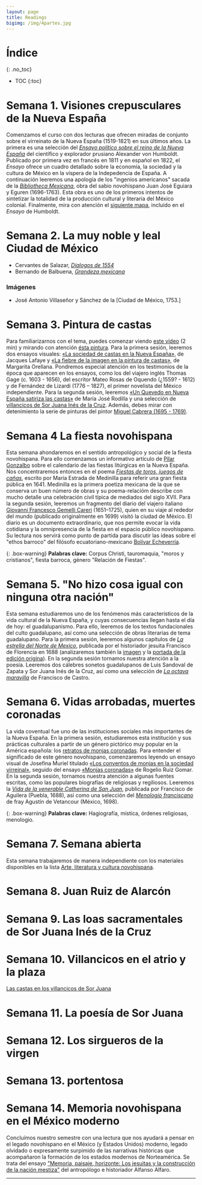 ```yaml
---
layout: page
title: Readings
bigimg: /img/4partes.jpg
---
```




# Índice 
{: .no_toc}

* TOC
{:toc}

# Semana 1. Visiones crepusculares de la Nueva España

Comenzamos el curso con dos lecturas que ofrecen miradas de conjunto sobre el virreinato de la Nueva España (1519-1821) en sus últimos años. La primera es una selección del [*Ensayo político sobre el reino de la Nueva España*]() del científico y explorador prusiano Alexander von Humboldt. Publicado por primera vez en francés en 1811 y en español en 1822, el *Ensayo* ofrece un cuadro detallado sobre la economía, la sociedad y la cultura de México en la víspera de la Indepedencia de España. A continuación leeremos una apología de los "ingenios americanos" sacada de la [*Bibliotheca Mexicana*](), obra del sabio novohispano Juan José Eguiara y Eguren (1696-1763). Esta obra es uno de los primeros intentos de sintetizar la totalidad de la producción cultural y literaria del México colonial. Finalmente, mira con atención el [siguiente mapa](https://upload.wikimedia.org/wikipedia/commons/6/60/1811_Humboldt_Map_of_Mexico%2C_Texas%2C_Louisiana%2C_and_Florida_-_Geographicus_-_Mexique-humboldt-1811.jpg), incluído en el *Ensayo* de Humboldt.

# Semana 2. La muy noble y leal Ciudad de México

- Cervantes de Salazar, [*Díalogos de 1554*]()
- Bernando de Balbuena, [*Grandeza mexicana*]()

### Imágenes 

- José Antonio Villaseñor y Sánchez de la [Ciudad de México, 1753.]

# Semana 3. Pintura de castas

Para familiarizarnos con el tema, puedes comenzar viendo [este video](https://youtu.be/yk6fAcqfvEk) (2 min) y mirando con atención [ésta pintura](https://drive.google.com/file/d/1vqXNRs7civ64zqYK4JRD3ivgxRNVKNeX/view?usp=sharing). Para la primera sesión, leeremos dos ensayos visuales: [«La sociedad de castas en la Nueva España»](http://ezproxy.bu.edu/login?url=https://www.jstor.org/stable/24326827), de Jacques Lafaye y [«La fiebre de la imagen en la pintura de castas»](http://ezproxy.bu.edu/login?url=https://www.jstor.org/stable/24326830), de Margarita Orellana.
Pondremos especial atención en los testimonios de la época que aparecen en los ensayos, como los del viajero inglés Thomas Gage (c. 1603 - 1656), del escritor Mateo Rosas de Oquendo (¿1559? - 1612) y de Fernández de Lizardi (1776 – 1827), el primer novelista del México independiente.
Para la segunda sesión, leeremos [«Un Quevedo en Nueva España satiriza las castas»](http://ezproxy.bu.edu/login?url=https://www.jstor.org/stable/24326829) de María José Rodilla y una selección de [villancicos de Sor Juana Inés de la Cruz](http://ezproxy.bu.edu/login?url=https://www.jstor.org/stable/24326828).
Además, debes mirar con detenimiento la serie de pinturas del pintor [Miguel Cabrera (1695 - 1769)](http://ablaevariteprobatum.blogspot.com/2013/04/miguel-cabrera-y-la-pintura-de-castas.html).

# Semana 4 La fiesta novohispana

Esta semana ahondaremos en el sentido antropológico y social de la fiesta novohispana. Para ello comenzamos un informativo artículo de [Pilar Gonzalbo]() sobre el calendario de las fiestas litúrgicas en la Nueva España. Nos concentraremos entonces en el poema [*Fiestas de toros, juegos de cañas*](), escrito por María Estrada de Medinilla para referir una gran fiesta pública en 1641. Medinilla es la primera poetiza mexicana de la que se conserva un buen número de obras y su poema-relacióm describe con mucho detalle una celebración civil típica de mediados del siglo XVII. Para la segunda sesión, leeremos un fragmento del diario del viajero italiano [Giovanni Francesco Gemelli Careri]() (1651–1725), quien en su viaje al rededor del mundo (publicado originalmente en 1699) visitó la ciudad de México. El diario es un documento extraordinario, que nos permite evocar la vida cotidiana y la omnipresencia de la fiesta en el espacio público novohispano. Su lectura nos servirá como punto de partida para discutir las ideas sobre el "ethos barroco" del filósofo ecuatoriano-mexicano [Bolívar Echeverría]().

{: .box-warning}
**Palabras clave:** Corpus Christi, tauromaquia, "moros y cristianos", fiesta barroca, género "Relación de Fiestas".


# Semana 5. "No hizo cosa igual con ninguna otra nación"

Esta semana estudiaremos uno de los fenómenos más característicos de la vida cultural de la Nueva España, y cuyas consecuencias llegan hasta el día de hoy: el guadalupanismo. Para ello, leeremos  de los textos fundacionales del culto guadalupano, así como una selección de obras literarias de tema guadalupano. Para la primera sesión, leeremos algunos capítulos de [*La estrella del Norte de Mexico*](), publicada por el historiador jesuita Francisco de Florencia en 1688 (analizaremos también la [imagen](https://archive.org/details/laestrelladeelno00flor/page/n6/mode/1up) y la [portada de la edición origina](https://archive.org/details/laestrelladeelno00flor/page/n8/mode/1up)). En la segunda sesión tornamos nuestra atención a la poesía. Leeremos dos cálebres sonetos guadalupanos de Luis Sandoval de Zapata y Sor Juana Inés de la Cruz, así como una selección de [*La octava maravilla*]() de Francisco de Castro.

# Semana 6. Vidas arrobadas, muertes coronadas 

La vida coventual fue uno de las instituciones sociales más importantes de la Nueva España. En la primera sesión, estudiaremos esta institución y sus prácticas culturales a partir de un género pictórico muy popular en la América española: los [retratos de monjas coronadas](https://www.letraslibres.com/mexico-espana/monjas-coronadas-una-exposicion-pintura-novohispana). Para entender el significado de este género novohispano, comenzaremos leyendo un ensayo visual de Josefina Muriel titulado [«Los conventos de monjas en la sociedad virreinal»](https://drive.google.com/file/d/1IeKalbKkY1AmQv_tKxQMpRuIijg02wdB/view?usp=sharing), seguido del ensayo [«Monjas coronadas»](https://drive.google.com/file/d/1QwWesZYVviKxC3QKGaOl7EBIYS_2b25R/view?usp=sharing) de Rogelio Ruiz Gomar. 
En la segunda sesión, tornamos nuestra atención a algunas fuentes escritas, como las populares biografías de religiosas y regiliosos.
Leeremos la [*Vida de la venerable Catherina de San Juan*](https://drive.google.com/file/d/1vXrABgEm7HKfd7M_oaAfeurGxZX1nWGD/view?usp=sharing), publicada por Francisco de Aguilera (Puebla, 1688), así como una selección del [*Menologio franciscano*](https://drive.google.com/file/d/1vXrABgEm7HKfd7M_oaAfeurGxZX1nWGD/view?usp=sharing) de fray Agustín de Vetancour (México, 1698).

{: .box-warning}
**Palabras clave:** Hagiografía, mística, órdenes religiosas, menologio.

# Semana 7. Semana abierta

Esta semana trabajaremos de manera independiente con los materiales disponibles en la lista [Arte, literatura y cultura novohispana](https://youtube.com/playlist?list=PLiHNaBC9keLdsq7PzUJWptaxgfgjxM1sm). 

# Semana 8. Juan Ruiz de Alarcón

# Semana 9. Las loas sacramentales de Sor Juana Inés de la Cruz

# Semana 10. Villancicos en el atrio y la plaza

[Las castas en los villancicos de Sor Juana](http://ezproxy.bu.edu/login?url=https://www.jstor.org/stable/24326828)

# Semana 11. La poesía de Sor Juana 

# Semana 12. Los sirgueros de la virgen

# Semana 13.  portentosa

# Semana 14. Memoria novohispana en el México moderno

Concluímos nuestro semestre con una lectura que nos ayudará a pensar en el legado novohispano en el México (y Estados Unidos) moderno, legado olvidado o expresamente surpimido de las narrativas históricas que acompañaron la formación de los estados modernos de Norteamérica. Se trata del ensayo ["Memoria, paisaje, horizonte: Los jesuitas y la construcción de la nación mestiza"](http://ezproxy.bu.edu/login?url=https://www.jstor.org/stable/24318862) del antropólogo e historiador Alfanso Alfaro.

--------------------
